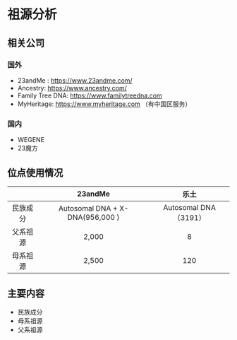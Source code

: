 # 祖源分析
## 相关公司
### 国外
- 23andMe : https://www.23andme.com/
- Ancestry: https://www.ancestry.com/
- Family Tree DNA: https://www.familytreedna.com
- MyHeritage: https://www.myheritage.com （有中国区服务）

### 国内
- WEGENE
- 23魔方

## 位点使用情况
||23andMe|乐土|
|:--:|:--:|:--:|
|民族成分|Autosomal DNA + X-DNA(956,000 )|Autosomal DNA（3191）|
|父系祖源|2,000|8|
|母系祖源|2,500|120|

## 主要内容
- 民族成分
- 母系祖源
- 父系祖源

